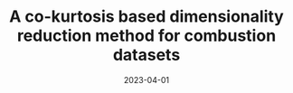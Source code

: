---
title: "A co-kurtosis based dimensionality reduction method for combustion datasets"
date: 2023-04-01
publishDate: 2023-04-01T20:49:33.535995Z
authors: ["Anirudh Jonnalagadda", "Shubham Kulkarni", "Akash Rodhiya", "Hemanth Kolla", "Konduri Aditya"]
publication_types: ["2"]
abstract: ""
featured: false
publication: "*Combustion and Flame*"
tags: ["high-order moments"]
url_pdf: "https://doi.org/10.1016/j.combustflame.2023.112635"
doi: "https://doi.org/10.1016/j.combustflame.2023.112635"
share: false
---